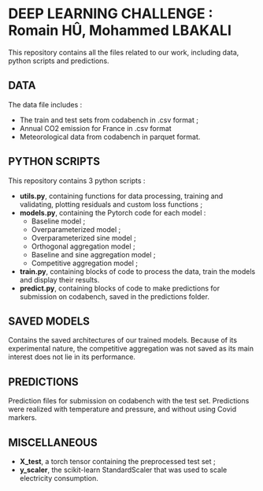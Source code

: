 # DEEP LEARNING CHALLENGE : Romain HÛ, Mohammed LBAKALI
This repository contains all the files related to our work, including data, python scripts and predictions.

## DATA
The data file includes :
- The train and test sets from codabench in .csv format ;
- Annual CO2 emission for France in .csv format
- Meteorological data from codabench in parquet format.

## PYTHON SCRIPTS
This repository contains 3 python scripts :
- **utils.py**, containing functions for data processing, training and validating, plotting residuals and custom loss functions ;
- **models.py**, containing the Pytorch code for each model :
    - Baseline model ;
    - Overparameterized model ;
    - Overparameterized sine model ;
    - Orthogonal aggregation model ;
    - Baseline and sine aggregation model ;
    - Competitive aggregation model ;
- **train.py**, containing blocks of code to process the data, train the models and display their results.
- **predict.py**, containing blocks of code to make predictions for submission on codabench, saved in the predictions folder.

## SAVED MODELS
Contains the saved architectures of our trained models.
Because of its experimental nature, the competitive aggregation was not saved as its main interest does not lie in its performance.

## PREDICTIONS
Prediction files for submission on codabench with the test set.
Predictions were realized with temperature and pressure, and without using Covid markers.

## MISCELLANEOUS
- **X_test**, a torch tensor containing the preprocessed test set ;
- **y_scaler**, the scikit-learn StandardScaler that was used to scale electricity consumption.
